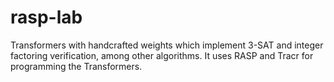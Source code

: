 # rasp-lab
Transformers with handcrafted weights which implement 3-SAT and integer factoring verification, among other algorithms. It uses RASP and Tracr for programming the Transformers.
